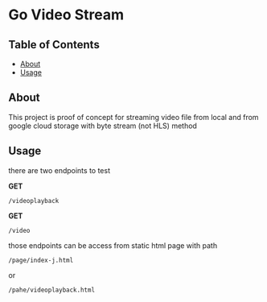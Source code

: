# Go Video Stream

## Table of Contents

- [About](#about)
- [Usage](#usage)

## About <a name = "about"></a>

This project is proof of concept for streaming video file from local and from google cloud storage with byte stream (not HLS) method

## Usage <a name = "usage"></a>

there are two endpoints to test

**GET**

```
/videoplayback
```

**GET**

```
/video
```

those endpoints can be access from static html page with path

```
/page/index-j.html
```

or

```
/pahe/videoplayback.html
```
